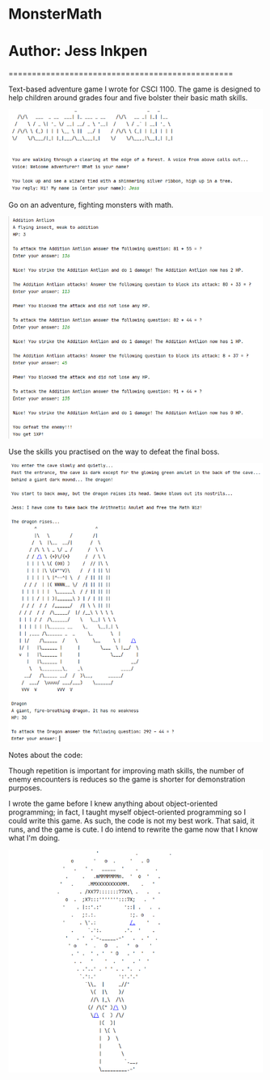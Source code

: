 # MonsterMath
# Author: Jess Inkpen

================================================

Text-based adventure game I wrote for CSCI 1100.
The game is designed to help children around 
grades four and five bolster their basic math 
skills.

![Monster Math game launch](/MonsterMathScreenshots/MonsterMathGameLaunch.png?raw=true)

Go on an adventure, fighting monsters with math.

![Monster Math battle](/MonsterMathScreenshots/MonsterMathBattle.png?raw=true)

Use the skills you practised on the way to defeat
the final boss.

![Monster Math dragon](/MonsterMathScreenshots/MonsterMathDragon.png?raw=true)

Notes about the code:

Though repetition is important for improving math
skills, the number of enemy encounters is reduces
so the game is shorter for demonstration purposes.

I wrote the game before I knew anything about 
object-oriented programming; in fact, I taught 
myself object-oriented programming so I could 
write this game. As such, the code is not my 
best work. That said, it runs, and the game is 
cute. I do intend to rewrite the game now that 
I know what I'm doing.

![Monster Math Wizard](/MonsterMathScreenshots/MonsterMathWizard.png?raw=true)
